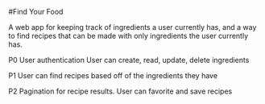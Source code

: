 #Find Your Food

A web app for keeping track of ingredients a user currently has, 
and a way to find recipes that can be made with only ingredients the user currently has.

P0
User authentication
User can create, read, update, delete ingredients

P1
User can find recipes based off of the ingredients they have

P2
Pagination for recipe results.
User can favorite and save recipes